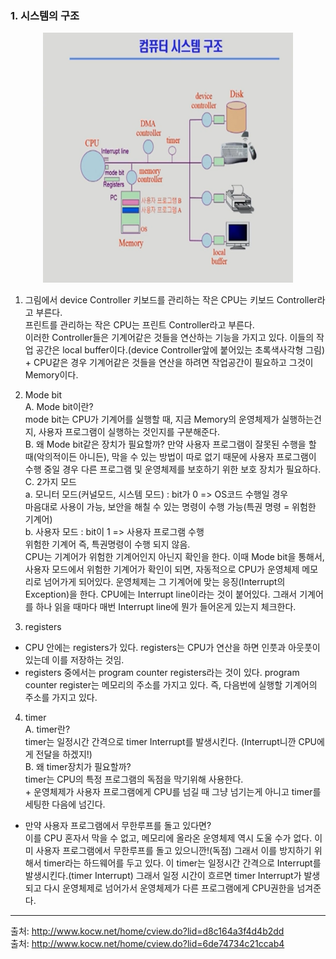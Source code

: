 ### 1. 시스템의 구조

<p align="center">
  <img
    src="https://github.com/goodlucky1215/CS_Study/blob/main/%EC%9A%B4%EC%98%81%EC%B2%B4%EC%A0%9C/2.%EC%BB%B4%ED%93%A8%ED%84%B0%EC%8B%9C%EC%8A%A4%ED%85%9C%EC%9D%98%20%EA%B5%AC%EC%A1%B0/%EC%82%AC%EC%A7%84/%EC%8B%9C%EC%8A%A4%ED%85%9C%EA%B5%AC%EC%A1%B0.png"
    width="400"
    height="400"
  />
</p>

1. 그림에서 device Controller
   키보드를 관리하는 작은 CPU는 키보드 Controller라고 부른다.  
   프린트를 관리하는 작은 CPU는 프린트 Controller라고 부른다.  
   이러한 Controller들은 기계어같은 것들을 연산하는 기능을 가지고 있다. 이들의 작업 공간은 local buffer이다.(device Controller앞에 붙어있는 초록색사각형 그림)  
   \+ CPU같은 경우 기계어같은 것들을 연산을 하려면 작업공간이 필요하고 그것이 Memory이다.

2. Mode bit  
   A. Mode bit이란?  
    mode bit는 CPU가 기계어를 실행할 때, 지금 Memory의 운영체제가 실행하는건지, 사용자 프로그램이 실행하는 것인지를 구분해준다.  
   B. 왜 Mode bit같은 장치가 필요할까?
   만약 사용자 프로그램이 잘못된 수행을 할 때(악의적이든 아니든), 막을 수 있는 방법이 따로 없기 때문에 사용자 프로그램이 수행 중일 경우 다른 프로그램 및 운영체제를 보호하기 위한 보호 장치가 필요하다.  
   C. 2가지 모드  
   a. 모니터 모드(커널모드, 시스템 모드) : bit가 0 => OS코드 수행일 경우  
    마음대로 사용이 가능, 보안을 해칠 수 있는 명령이 수행 가능(특권 명령 = 위험한 기계어)  
   b. 사용자 모드 : bit이 1 => 사용자 프로그램 수행  
    위험한 기계어 즉, 특권명령이 수행 되지 않음.  
    CPU는 기계어가 위험한 기계어인지 아닌지 확인을 한다. 이때 Mode bit을 통해서, 사용자 모드에서 위험한 기계어가 확인이 되면, 자동적으로 CPU가 운영체제 메모리로 넘어가게 되어있다. 운영체제는 그 기계어에 맞는 응징(Interrupt의 Exception)을 한다.
   CPU에는 Interrupt line이라는 것이 붙어있다. 그래서 기계어를 하나 읽을 때마다 매번 Interrupt line에 뭔가 들어온게 있는지 체크한다.

3. registers

- CPU 안에는 registers가 있다. registers는 CPU가 연산을 하면 인풋과 아웃풋이 있는데 이를 저장하는 것임.
- registers 중에서는 program counter registers라는 것이 있다. program counter register는 메모리의 주소를 가지고 있다. 즉, 다음번에 실행할 기계어의 주소를 가지고 있다.

4. timer  
   A. timer란?  
    timer는 일정시간 간격으로 timer Interrupt를 발생시킨다. (Interrupt니깐 CPU에게 전달을 하겠지!)  
   B. 왜 timer장치가 필요할까?  
    timer는 CPU의 특정 프로그램의 독점을 막기위해 사용한다.  
    \+ 운영체제가 사용자 프로그램에게 CPU를 넘길 때 그냥 넘기는게 아니고 timer를 세팅한 다음에 넘긴다.

- 만약 사용자 프로그램에서 무한루프를 돌고 있다면?  
  이를 CPU 혼자서 막을 수 없고, 메모리에 올라온 운영체제 역시 도울 수가 없다. 이미 사용자 프로그램에서 무한루프를 돌고 있으니깐!(독점) 그래서 이를 방지하기 위해서 timer라는 하드웨어를 두고 있다. 이 timer는 일정시간 간격으로 Interrupt를 발생시킨다.(timer Interrupt) 그래서 일정 시간이 흐르면 timer Interrupt가 발생되고 다시 운영체제로 넘어가서 운영체제가 다른 프로그램에게 CPU권한을 넘겨준다.

---

출처: http://www.kocw.net/home/cview.do?lid=d8c164a3f4d4b2dd  
출처: http://www.kocw.net/home/cview.do?lid=6de74734c21ccab4
